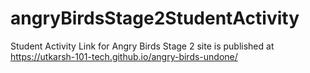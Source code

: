# angryBirdsStage2StudentActivity
Student Activity Link for Angry Birds Stage 2
site is published at https://utkarsh-101-tech.github.io/angry-birds-undone/
